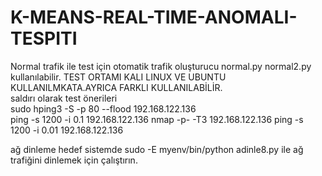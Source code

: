 # K-MEANS-REAL-TIME-ANOMALI-TESPITI
Normal trafik ile test için otomatik trafik oluşturucu normal.py normal2.py kullanılabilir.
TEST ORTAMI KALI LINUX VE UBUNTU KULLANILMKATA.AYRICA FARKLI KULLANILABİLİR.  
saldırı olarak test önerileri  
sudo hping3 -S -p 80 --flood 192.168.122.136  
ping -s 1200 -i 0.1 192.168.122.136 
nmap -p- -T3 192.168.122.136 
ping -s 1200 -i 0.01 192.168.122.136

ağ dinleme hedef sistemde sudo -E myenv/bin/python adinle8.py ile ağ trafiğini dinlemek için çalıştırın.  

